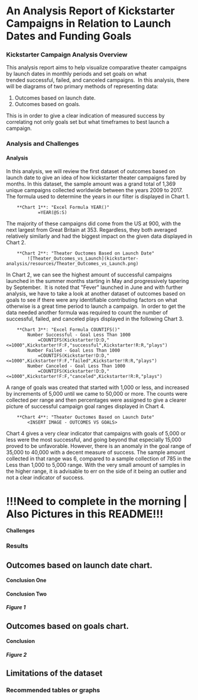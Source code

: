 # An Analysis Report of Kickstarter Campaigns in Relation to Launch Dates and Funding Goals

### Kickstarter Campaign Analysis Overview

This analysis report aims to help visualize comparative theater campaigns by launch dates in monthly periods and set goals on what trended successful, failed, and canceled campaigns.  In this analysis, there will be diagrams of two primary methods of representing data:

1. Outcomes based on launch date.
1. Outcomes based on goals.

This is in order to give a clear indication of measured success by correlating not only goals set but what timeframes to best launch a campaign.

### Analysis and Challenges

#### Analysis

In this analysis, we will review the first dataset of outcomes based on launch date to give an idea of how kickstarter theater campaigns fared by months.  In this dataset, the sample amount was a grand total of 1,369 unique campaigns collected worldwide between the years 2009 to 2017.  The formula used to determine the years in our filter is displayed in Chart 1.

		**Chart 1**: "Excel Formula YEAR()"
				=YEAR(@S:S)

The majority of these campaigns did come from the US at 900, with the next largest from Great Britain at 353.  Regardless, they both averaged relatively similarly and had the biggest impact on the given data displayed in Chart 2.

		**Chart 2**: "Theater Ouctomes Based on Launch Date"
			![Theater_Outcomes_vs_Launch](kickstarter-analysis/resources/Theater_Outcomes_vs_Launch.png)

In Chart 2, we can see the highest amount of successful campaigns launched in the summer months starting in May and progressively tapering by September.  It is noted that "Fever" launched in June and with further analysis, we have to take a look at another dataset of outcomes based on goals to see if there were any identifiable contributing factors on what otherwise is a great time period to launch a campaign.  In order to get the data needed another formula was required to count the number of successful, failed, and canceled plays displayed in the following Chart 3.

		**Chart 3**: "Excel Formula COUNTIFS()"
			Number Successful - Goal Less Than 1000
				=COUNTIFS(Kickstarter!D:D,"<=1000",Kickstarter!F:F,"successful",Kickstarter!R:R,"plays")
			Number Failed - Goal Less Than 1000
				=COUNTIFS(Kickstarter!D:D,"<=1000",Kickstarter!F:F,"failed",Kickstarter!R:R,"plays")
			Number Canceled - Goal Less Than 1000
				=COUNTIFS(Kickstarter!D:D,"<=1000",Kickstarter!F:F,"canceled",Kickstarter!R:R,"plays")

A range of goals was created that started with 1,000 or less, and increased by increments of 5,000 until we came to 50,000 or more.  The counts were collected per range and then percentages were assigned to give a clearer picture of successful campaign goal ranges displayed in Chart 4.

		**Chart 4**: "Theater Ouctomes Based on Launch Date"
			<INSERT IMAGE - OUTCOMES VS GOALS>

Chart 4 gives a very clear indicator that campaigns with goals of 5,000 or less were the most successful, and going beyond that especially 15,000 proved to be unfavorable.  However, there is an anomaly in the goal range of 35,000 to 40,000 with a decent measure of success.  The sample amount collected in that range was 6, compared to a sample collection of 785 in the Less than 1,000 to 5,000 range.  With the very small amount of samples in the higher range, it is advisable to err on the side of it being an outlier and not a clear indicator of success.

# !!!Need to complete in the morning | Also Pictures in this README!!!

#### Challenges

### Results

## Outcomes based on launch date chart.

#### Conclusion One
#### Conclusion Two

#### *Figure 1*

## Outcomes based on goals chart.

#### Conclusion

#### *Figure 2*

## Limitations of the dataset
### Recommended tables or graphs

